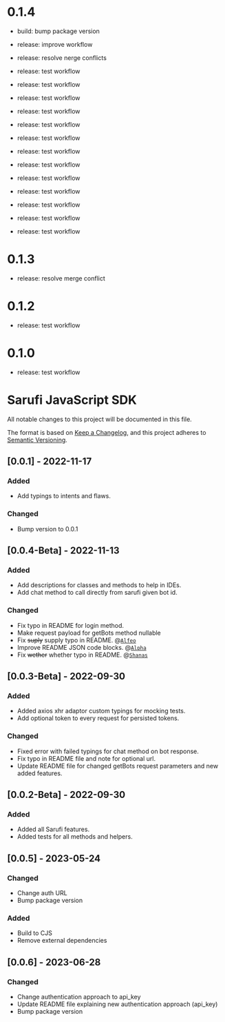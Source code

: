 # 0.1.4
* build: bump package version

* release: improve workflow

* release: resolve nerge conflicts

* release: test workflow

* release: test workflow

* release: test workflow

* release: test workflow

* release: test workflow

* release: test workflow

* release: test workflow

* release: test workflow

* release: test workflow

* release: test workflow

* release: test workflow

* release: test workflow

* release: test workflow
# 0.1.3
* release: resolve merge conflict
# 0.1.2
* release: test workflow
# 0.1.0
* release: test workflow
# Sarufi JavaScript SDK

All notable changes to this project will be documented in this file.

The format is based on [Keep a Changelog](https://keepachangelog.com/en/1.0.0/),
and this project adheres to [Semantic Versioning](https://semver.org/spec/v2.0.0.html).

## [0.0.1] - 2022-11-17

### Added

- Add typings to intents and flaws.

### Changed

- Bump version to 0.0.1

## [0.0.4-Beta] - 2022-11-13

### Added

- Add descriptions for classes and methods to help in IDEs.
- Add chat method to call directly from sarufi given bot id.

### Changed

- Fix typo in README for login method.
- Make request payload for getBots method nullable
- Fix <del>suply</del> supply typo in README. @[`Alfeo`](https://github.com/Pheogrammer)
- Improve README JSON code blocks. @[`Alpha`](https://github.com/alphaolomi)
- Fix <del>wether</del> whether typo in README. @[`Shanas`](https://github.com/mrshanas)

## [0.0.3-Beta] - 2022-09-30

### Added

- Added axios xhr adaptor custom typings for mocking tests.
- Add optional token to every request for persisted tokens.

### Changed

- Fixed error with failed typings for chat method on bot response.
- Fix typo in README file and note for optional url.
- Update README file for changed getBots request parameters and new added features.

## [0.0.2-Beta] - 2022-09-30

### Added

- Added all Sarufi features.
- Added tests for all methods and helpers.

## [0.0.5] - 2023-05-24

### Changed

- Change auth URL
- Bump package version

### Added

- Build to CJS
- Remove external dependencies

## [0.0.6] - 2023-06-28

### Changed

- Change authentication approach to api_key
- Update README file explaining new authentication approach (api_key)
- Bump package version
